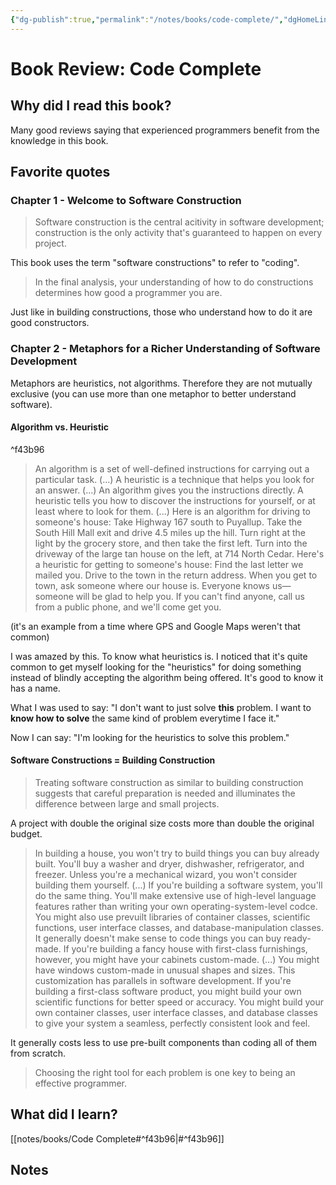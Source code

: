 ```yaml
---
{"dg-publish":true,"permalink":"/notes/books/code-complete/","dgHomeLink":true,"dgPassFrontmatter":false}
---
```


# Book Review: Code Complete

## Why did I read this book?

Many good reviews saying that experienced programmers benefit from the knowledge in this book.


## Favorite quotes

### Chapter 1 - Welcome to **Software Construction**

> Software construction is the central acitivity in software development; construction is the only activity that's guaranteed to happen on every project.

This book uses the term "software constructions" to refer to "coding".

> In the final analysis, your understanding of how to do constructions determines how good a programmer you are.

Just like in building constructions, those who understand how to do it are good constructors.


### Chapter 2 - Metaphors for a Richer Understanding of Software Development

Metaphors are heuristics, not algorithms. Therefore they are not mutually exclusive (you can use more than one metaphor to better understand software).

#### Algorithm vs. Heuristic

^f43b96

 > An algorithm is a set of well-defined instructions for carrying out a particular task. (...) A heuristic is a technique that helps you look for an answer.
 > (...) An algorithm gives you the instructions directly. A heuristic tells you how to discover the instructions for yourself, or at least where to look for them.
> (...) Here is an algorithm for driving to someone's house: Take Highway 167 south to Puyallup. Take the South Hill Mall exit and drive 4.5 miles up the hill. Turn right at the light by the grocery store, and then take the first left. Turn into the driveway of the large tan house on the left, at 714 North Cedar.
> Here's a heuristic for getting to someone's house: Find the last letter we mailed you. Drive to the town in the return address. When you get to town, ask someone where our house is. Everyone knows us—someone will be glad to help you. If you can't find anyone, call us from a public phone, and we'll come get you.

(it's an example from a time where GPS and Google Maps weren't that common)

I was amazed by this. To know what heuristics is. I noticed that it's quite common to get myself looking for the "heuristics" for doing something instead of blindly accepting the algorithm being offered. It's good to know it has a name.

What I was used to say: "I don't want to just solve **this** problem. I want to **know how to solve** the same kind of problem everytime I face it."

Now I can say: "I'm looking for the heuristics to solve this problem."


#### Software Constructions = Building Construction

> Treating software construction as similar to building construction suggests that careful preparation is needed and illuminates the difference between large and small projects.

A project with double the original size costs more than double the original budget.

> In building a house, you won't try to build things you can buy already built. You'll buy a washer and dryer, dishwasher, refrigerator, and freezer. Unless you're a mechanical wizard, you won't consider building them yourself. (...) If you're building a software system, you'll do the same thing. You'll make extensive use of high-level language features rather than writing your own operating-system-level codce. You might also use prevuilt libraries of container classes, scientific functions, user interface classes, and database-manipulation classes. It generally doesn't make sense to code things you can buy ready-made.
> If you're building a fancy house with first-class furnishings, however, you might have your cabinets custom-made. (...) You might have windows custom-made in unusual shapes and sizes. This customization has parallels in software development. If you're building a first-class software product, you might build your own scientific functions for better speed or accuracy. You might build your own container classes, user interface classes, and database classes to give your system a seamless, perfectly consistent look and feel.

It generally costs less to use pre-built components than coding all of them from scratch.

> Choosing the right tool for each problem is one key to being an effective programmer.




## What did I learn?

[[notes/books/Code Complete#^f43b96|#^f43b96]]



## Notes
